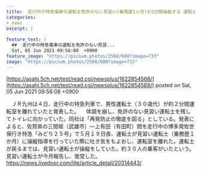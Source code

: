 ```yaml
---
title:  走行中の特急電車の運転を免許のない見習い(乗務歴1ヶ月)が2分間操縦する 運転士がトイレに行ったため  
categories:
- news
excerpt: |
  
feature_text: |
  ##  走行中の特急電車の運転を免許のない見習...
  Sat, 05 Jun 2021 09:56:08  +0900
feature_image: "https://picsum.photos/2560/600?image=733"
image: "https://picsum.photos/2560/600?image=733"
---
```


[https://asahi.5ch.net/test/read.cgi/newsplus/1622854568/](https://asahi.5ch.net/test/read.cgi/newsplus/1622854568/)
posted on Sat, 05 Jun 2021 09:56:08  +0900

<!--more-->

　ＪＲ九州は４日、走行中の特急列車で、男性運転士（３０歳代）が約２分間運転室を離れていたと発表した。 　体調を崩し、免許のない見習い運転士を残してトイレに向かっていた。同社は「再発防止の徹底を図る」としている。発表によると、佐賀県の三間坂（武雄市）—上有田（有田町）間を走行中の博多発佐世保行き特急「みどり２５号」で５月１９日夜、運転士が見習い運転士（乗務歴１か月）に操縦指導を行っていた際に吐き気をもよおし、運転室を離れた。運転士が戻るまでは、見習い運転士が操縦をしていた。約３０人の乗客がいたという。見習い運転士が今月報告し、発覚した。 https://news.livedoor.com/lite/article_detail/20314443/
